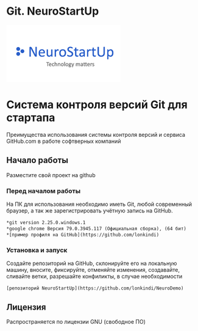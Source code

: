 # Git. NeuroStartUp

![](logo.png)

# Система контроля версий Git для стартапа

Преимущества использования системы контроля версий и сервиса GitHub.com в работе софтверных компаний

## Начало работы

Разместите свой проект на github

### Перед началом работы

На ПК для использования необходимо иметь Git, любой современный браузер, а так же зарегистрировать учётную запись на GitHub. 

```
*git version 2.25.0.windows.1
*google chrome Версия 79.0.3945.117 (Официальная сборка), (64 бит)
*[пример профиля на GitHub](https://github.com/lonkindi)
```

### Установка и запуск

Создайте репозиторий на GitHub, склонируйте его на локальную машину, вносите, фиксируйте, отменяйте изменения, 
создавайте, сливайте ветки, разрешайте конфиликты, в случае необходимости

```
[репозиторий NeuroStartUp](https://github.com/lonkindi/NeuroDemo)
```

## Лицензия

Распространяется по лицензии GNU (свободное ПО)